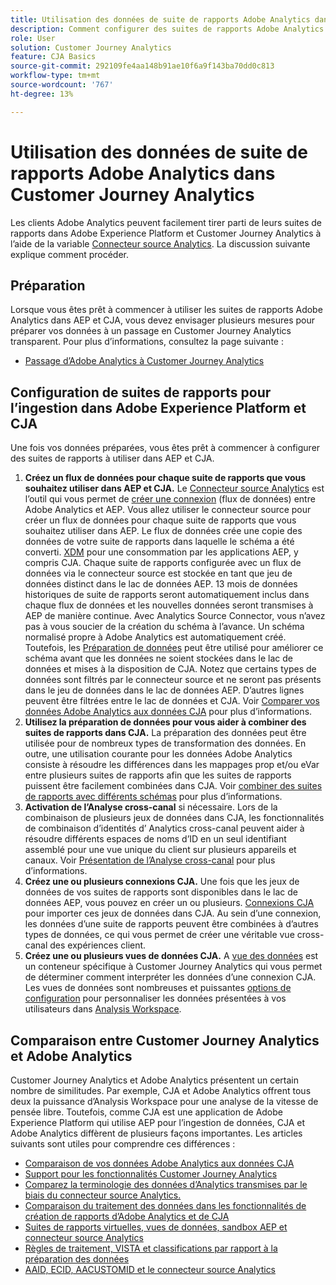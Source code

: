 ```yaml
---
title: Utilisation des données de suite de rapports Adobe Analytics dans Customer Journey Analytics
description: Comment configurer des suites de rapports Adobe Analytics pour ingestion dans AEP et CJA
role: User
solution: Customer Journey Analytics
feature: CJA Basics
source-git-commit: 292109fe4aa148b91ae10f6a9f143ba70dd0c813
workflow-type: tm+mt
source-wordcount: '767'
ht-degree: 13%

---
```



# Utilisation des données de suite de rapports Adobe Analytics dans Customer Journey Analytics

Les clients Adobe Analytics peuvent facilement tirer parti de leurs suites de rapports dans Adobe Experience Platform et Customer Journey Analytics à l’aide de la variable [Connecteur source Analytics](https://experienceleague.adobe.com/docs/experience-platform/sources/connectors/adobe-applications/analytics.html?lang=fr). La discussion suivante explique comment procéder.

## Préparation

Lorsque vous êtes prêt à commencer à utiliser les suites de rapports Adobe Analytics dans AEP et CJA, vous devez envisager plusieurs mesures pour préparer vos données à un passage en Customer Journey Analytics transparent. Pour plus d’informations, consultez la page suivante :

* [Passage d’Adobe Analytics à Customer Journey Analytics](/help/getting-started/aa-to-cja.md)

## Configuration de suites de rapports pour l’ingestion dans Adobe Experience Platform et CJA

Une fois vos données préparées, vous êtes prêt à commencer à configurer des suites de rapports à utiliser dans AEP et CJA.

1. **Créez un flux de données pour chaque suite de rapports que vous souhaitez utiliser dans AEP et CJA.** Le [Connecteur source Analytics](https://experienceleague.adobe.com/docs/experience-platform/sources/connectors/adobe-applications/analytics.html?lang=en) est l’outil qui vous permet de [créer une connexion](/help/connections/create-connection.md) (flux de données) entre Adobe Analytics et AEP. Vous allez utiliser le connecteur source pour créer un flux de données pour chaque suite de rapports que vous souhaitez utiliser dans AEP. Le flux de données crée une copie des données de votre suite de rapports dans laquelle le schéma a été converti.  [XDM](https://experienceleague.adobe.com/docs/platform-learn/tutorials/schemas/schemas-and-experience-data-model.html?lang=fr) pour une consommation par les applications AEP, y compris CJA. Chaque suite de rapports configurée avec un flux de données via le connecteur source est stockée en tant que jeu de données distinct dans le lac de données AEP. 13 mois de données historiques de suite de rapports seront automatiquement inclus dans chaque flux de données et les nouvelles données seront transmises à AEP de manière continue. Avec Analytics Source Connector, vous n’avez pas à vous soucier de la création du schéma à l’avance. Un schéma normalisé propre à Adobe Analytics est automatiquement créé. Toutefois, les [Préparation de données](https://experienceleague.adobe.com/docs/experience-platform/data-prep/home.html?lang=fr) peut être utilisé pour améliorer ce schéma avant que les données ne soient stockées dans le lac de données et mises à la disposition de CJA. Notez que certains types de données sont filtrés par le connecteur source et ne seront pas présents dans le jeu de données dans le lac de données AEP. D’autres lignes peuvent être filtrées entre le lac de données et CJA. Voir [Comparer vos données Adobe Analytics aux données CJA](/help/troubleshooting/compare.md) pour plus d’informations.
1. **Utilisez la préparation de données pour vous aider à combiner des suites de rapports dans CJA.** La préparation des données peut être utilisée pour de nombreux types de transformation des données. En outre, une utilisation courante pour les données Adobe Analytics consiste à résoudre les différences dans les mappages prop et/ou eVar entre plusieurs suites de rapports afin que les suites de rapports puissent être facilement combinées dans CJA. Voir [combiner des suites de rapports avec différents schémas](/help/use-cases/combine-report-suites.md) pour plus d’informations.
1. **Activation de l’Analyse cross-canal** si nécessaire. Lors de la combinaison de plusieurs jeux de données dans CJA, les fonctionnalités de combinaison d’identités d’ Analytics cross-canal peuvent aider à résoudre différents espaces de noms d’ID en un seul identifiant assemblé pour une vue unique du client sur plusieurs appareils et canaux. Voir [Présentation de l’Analyse cross-canal](/help/connections/cca/overview.md) pour plus d’informations.
1. **Créez une ou plusieurs connexions CJA.** Une fois que les jeux de données de vos suites de rapports sont disponibles dans le lac de données AEP, vous pouvez en créer un ou plusieurs. [Connexions CJA](/help/connections/overview.md) pour importer ces jeux de données dans CJA. Au sein d’une connexion, les données d’une suite de rapports peuvent être combinées à d’autres types de données, ce qui vous permet de créer une véritable vue cross-canal des expériences client.
1. **Créez une ou plusieurs vues de données CJA.** A [vue des données](/help/data-views/data-views.md) est un conteneur spécifique à Customer Journey Analytics qui vous permet de déterminer comment interpréter les données d’une connexion CJA. Les vues de données sont nombreuses et puissantes [options de configuration](/help/data-views/create-dataview.md) pour personnaliser les données présentées à vos utilisateurs dans [Analysis Workspace](/help/analysis-workspace/home.md).

## Comparaison entre Customer Journey Analytics et Adobe Analytics

Customer Journey Analytics et Adobe Analytics présentent un certain nombre de similitudes. Par exemple, CJA et Adobe Analytics offrent tous deux la puissance d’Analysis Workspace pour une analyse de la vitesse de pensée libre. Toutefois, comme CJA est une application de Adobe Experience Platform qui utilise AEP pour l’ingestion de données, CJA et Adobe Analytics diffèrent de plusieurs façons importantes. Les articles suivants sont utiles pour comprendre ces différences :

* [Comparaison de vos données Adobe Analytics aux données CJA](/help/troubleshooting/compare.md)
* [Support pour les fonctionnalités Customer Journey Analytics](/help/getting-started/aa-vs-cja/cja-aa.md)
* [Comparez la terminologie des données d’Analytics transmises par le biais du connecteur source Analytics.](/help/getting-started/aa-vs-cja/terminology.md)
* [Comparaison du traitement des données dans les fonctionnalités de création de rapports d’Adobe Analytics et de CJA](/help/getting-started/aa-vs-cja/data-processing-comparisons.md)
* [Suites de rapports virtuelles, vues de données, sandbox AEP et connecteur source Analytics](/help/getting-started/aa-vs-cja/vrs-dataview-sandbox-adc.md)
* [Règles de traitement, VISTA et classifications par rapport à la préparation des données ](/help/getting-started/aa-vs-cja/pr-vista-dataprep.md)
* [AAID, ECID, AACUSTOMID et le connecteur source Analytics](/help/getting-started/aa-vs-cja/aaid-ecid-adc.md)

